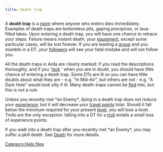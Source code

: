 ```yaml
---
title: Death trap
---
```


A **death trap** is a [room](room "wikilink") where anyone who enters
dies immediately. Examples of death traps are bottomless pits, gaping
precipices, or lava-filled lakes. Upon entering a death trap, you will
have one chance to retrace your steps. Failure means instant death; your
[equipment](equipment "wikilink"), except some particular cases, will be
lost forever. If you are leading a [group](group "wikilink") and you
stumble in a DT, your [followers](follow "wikilink") will see your fatal
mistake and will not follow you.

All the death traps in Arda are clearly marked: if you read the
descriptions thoroughly, and if you '[look](look "wikilink")
<direction>' when you are in doubt, you should have little chance of
entering a death trap. Some DTs are lit so you can have little doubts
about what they are - e.g. "In Mid-Air", but others are not - e.g. "A
Dark Hole" would look silly if lit. Many death-traps cannot be
[fled](flee "wikilink") into, but this is not a rule.

Unless you recently met \*an Enemy\*, dying in a death trap does not
reduce your [experience](experience "wikilink"), but it will decrease
your [travel points](travel_point "wikilink") total. Should it fall
below the minimum required for your present [level](level "wikilink"),
you will lose a level. Trolls are the only exception: falling into a DT
for a [troll](troll "wikilink") entails a small loss of experience
points.

If you walk into a death trap after you recently met \*an Enemy\*, you
may suffer a pkill death. See [Death](Death "wikilink") for more
details.

[Category:Help files](Category:Help_files "wikilink")